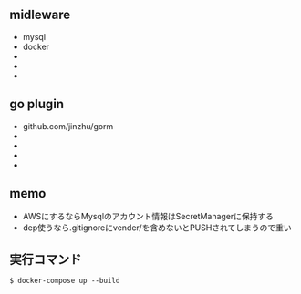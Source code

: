 
## midleware
- mysql
- docker
- 
- 
- 

## go plugin
- github.com/jinzhu/gorm
- 
- 
- 
- 

## memo
- AWSにするならMysqlのアカウント情報はSecretManagerに保持する
- dep使うなら.gitignoreにvender/を含めないとPUSHされてしまうので重い

## 実行コマンド
```aidl
$ docker-compose up --build
```
